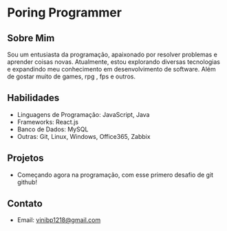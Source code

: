# Poring Programmer

## Sobre Mim
Sou um entusiasta da programação, apaixonado por resolver problemas e aprender coisas novas. Atualmente, estou explorando diversas tecnologias e expandindo meu conhecimento em desenvolvimento de software.
Além de gostar muito de games, rpg , fps e outros.

## Habilidades
- Linguagens de Programação: JavaScript, Java
- Frameworks: React.js
- Banco de Dados: MySQL
- Outras: Git, Linux, Windows, Office365, Zabbix

## Projetos
- Começando agora na programação, com esse primero desafio de git github!

## Contato
- Email: vinibp1218@gmail.com
